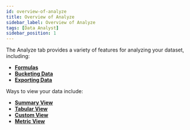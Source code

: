 ```yaml
---
id: overview-of-analyze
title: Overview of Analyze
sidebar_label: Overview of Analyze
tags: [Data Analyst]
sidebar_position: 1
---
```


The Analyze tab provides a variety of features for analyzing your dataset, including:
* **[Formulas](./formulas.md)** 
* **[Bucketing Data](.buckets.md)** 
* **[Exporting Data](./exporting.md)** 

Ways to view your data include:
* **[Summary View](./summary-view.md)** 
* **[Tabular View](./tabular-view.md)** 
* **[Custom View](./custom-view.md)** 
* **[Metric View](./metric-view.md)** 
